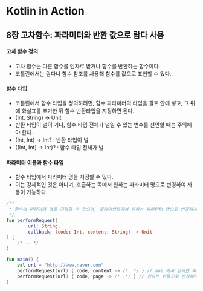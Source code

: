 # Kotlin in Action

## 8장 고차함수: 파라미터와 반환 값으로 람다 사용


#### 고차 함수 정의
- 고차 함수는 다른 함수를 인자로 받거나 함수를 반환하는 함수이다.
- 코틀린에서는 람다나 함수 참조를 사용해 함수를 값으로 표현할 수 있다.

#### 함수 타입
- 코틀린에서 함수 타입을 정의하려면, 함수 파라미터의 타입을 괄호 안에 넣고, 그 뒤에 화살표를 추가한 뒤 함수 반환타입을 지정하면 된다.
- (Int, String) -> Unit
- 반환 타입이 널이 거나, 함수 타입 전체가 널일 수 있는 변수를 선언할 때는 주의해야 한다.
- (Int, Int) -> Int? : 반환 타입이 널
- ((Int, Int) -> Int)? : 함수 타입 전체가 널

#### 파라미터 이름과 함수 타입
- 함수 타입에서 파라미터 명을 지정할 수 있다.
- 이는 강제적인 것은 아니며, 호출하는 쪽에서 원하는 파라미터 명으로 변경하여 사용이 가능하다.
```kotlin
/**
 * 함수의 파라미터 명을 지정할 수 있으며, 클라이언트에서 원하는 파라미터 명으로 변경해서 사용이 가능하다.
 */
fun performRequest(
        url: String,
        callback: (code: Int, content: String) -> Unit
) {
    /* .. */
}

fun main() {
    val url = "http://www.naver.com"
    performRequest(url) { code, content -> /*..*/ } // api 에서 정의한 파라미터 명을 사용
    performRequest(url) { code, page -> /*..*/ } // 원하는 이름으로 변경해서 사용 가능
}
```